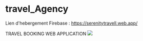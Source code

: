 # travel_Agency
Lien d'hebergement Firebase :
https://serenitytravell.web.app/

TRAVEL BOOKING WEB APPLICATION
![](UX/readmescreenshot.png)
